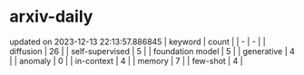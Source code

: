 # arxiv-daily
updated on 2023-12-13 22:13:57.886845
| keyword | count |
| - | - |
| diffusion | 26 |
| self-supervised | 5 |
| foundation model | 5 |
| generative | 4 |
| anomaly | 0 |
| in-context | 4 |
| memory | 7 |
| few-shot | 4 |
